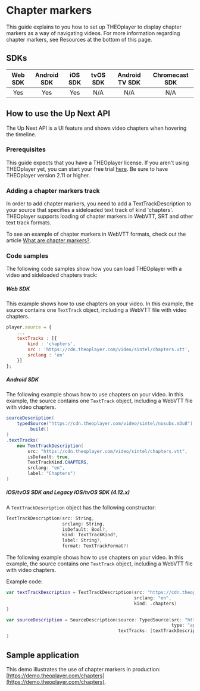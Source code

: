 # Chapter markers

This guide explains to you how to set up THEOplayer to display chapter markers as a way of navigating videos. For more information regarding chapter markers, see Resources at the bottom of this page.

## SDKs

| Web SDK | Android SDK | iOS SDK | tvOS SDK | Android TV SDK | Chromecast SDK |
| :-----: | :---------: | :-----: | :------: | :------------: | :------------: |
|   Yes   |     Yes     |   Yes   |   N/A    |      N/A       |      N/A       |

## How to use the Up Next API

The Up Next API is a UI feature and shows video chapters when hovering the timeline.

### Prerequisites

This guide expects that you have a THEOplayer license. If you aren't using THEOplayer yet, you can start your free trial [here](https://portal.theoplayer.com). Be sure to have THEOplayer version 2.11 or higher.

### Adding a chapter markers track

In order to add chapter markers, you need to add a TextTrackDescription to your source that specifies a sideloaded text track of kind 'chapters'. THEOplayer supports loading of chapter markers in WebVTT, SRT and other text track formats.

To see an example of chapter markers in WebVTT formats, check out the article [What are chapter markers?](../../../knowledge-base/03-playback/01-what-are-chapter-markers.md).

### Code samples

The following code samples show how you can load THEOplayer with a video and sideloaded chapters track:

##### Web SDK

This example shows how to use chapters on your video. In this example, the source contains one `TextTrack` object, including a WebVTT file with video chapters.

```js
player.source = {
    ...
    textTracks : [{
        kind : 'chapters',
        src : 'https://cdn.theoplayer.com/video/sintel/chapters.vtt',
        srclang : 'en'
    }]
};
```

##### Android SDK

The following example shows how to use chapters on your video. In this example, the source contains one `TextTrack` object, including a WebVTT file with video chapters.

```java
sourceDescription(
    typedSource("https://cdn.theoplayer.com/video/sintel/nosubs.m3u8")
        .build()
)
.textTracks(
    new TextTrackDescription(
        src: "https://cdn.theoplayer.com/video/sintel/chapters.vtt",
        isDefault: true,
        TextTrackKind.CHAPTERS,
        srclang: "en",
        label: "Chapters")
)
```

##### iOS/tvOS SDK and Legacy iOS/tvOS SDK (4.12.x)

A `TextTrackDescription` object has the following constructor:

```swift
TextTrackDescription(src: String,
                     srclang: String,
                     isDefault: Bool?,
                     kind: TextTrackKind?,
                     label: String?,
                     format: TextTrackFormat?)
```

The following example shows how to use chapters on your video. In this example, the source contains one `TextTrack` object, including a WebVTT file with video chapters.

Example code:

```swift
var textTrackDescription = TextTrackDescription(src: "https://cdn.theoplayer.com/video/sintel/chapters.vtt",
                                                srclang: "en",
                                                kind: .chapters)
}

var sourceDescription = SourceDescription(source: TypedSource(src: "https://cdn.theoplayer.com/video/elephants-dream/playlist.m3u8",
                                                              type: "application/x-mpegurl"),
                                          textTracks: [textTrackDescription])
)
```

## Sample application

This demo illustrates the use of chapter markers in production: [https://demo.theoplayer.com/chapters](https://demo.theoplayer.com/chapters).
